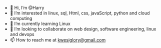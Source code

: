- 👋 Hi, I’m @Harry
- 👀 I’m interested in linux, sql, Html, css, javaScript, python and cloud computing
- 🌱 I’m currently learning Linux
- 💞️ I’m looking to collaborate on web design, software engineering, linux and devops
- 📫 How to reach me at kwesiglory@gmail.com

<!---
Paakwesi21/Paakwesi21 is a ✨ special ✨ repository because its `README.md` (this file) appears on your GitHub profile.
You can click the Preview link to take a look at your changes.
--->
